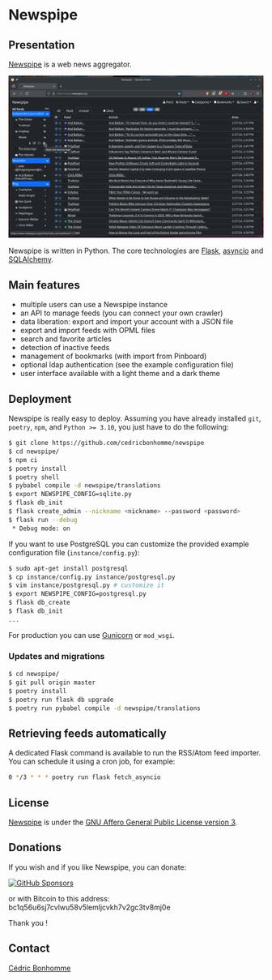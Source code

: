 # Newspipe

## Presentation

[Newspipe](https://github.com/cedricbonhomme/newspipe) is a web news aggregator.

![Newspipe Home page](docs/static/newspipe_home-page.png "Newspipe Home page")

Newspipe is written in Python. The core technologies are
[Flask](http://flask.pocoo.org),
[asyncio](https://www.python.org/dev/peps/pep-3156/) and
[SQLAlchemy](http://www.sqlalchemy.org).


## Main features

* multiple users can use a Newspipe instance
* an API to manage feeds (you can connect your own crawler)
* data liberation: export and import your account with a JSON file
* export and import feeds with OPML files
* search and favorite articles
* detection of inactive feeds
* management of bookmarks (with import from Pinboard)
* optional ldap authentication (see the example configuration file)
* user interface available with a light theme and a dark theme


## Deployment

Newspipe is really easy to deploy.
Assuming you have already installed ``git``, ``poetry``, ``npm``,  and
``Python >= 3.10``, you just have to do the following:

```bash
$ git clone https://github.com/cedricbonhomme/newspipe
$ cd newspipe/
$ npm ci
$ poetry install
$ poetry shell
$ pybabel compile -d newspipe/translations
$ export NEWSPIPE_CONFIG=sqlite.py
$ flask db_init
$ flask create_admin --nickname <nickname> --password <password>
$ flask run --debug
 * Debug mode: on
```

If you want to use PostgreSQL you can customize
the provided example configuration file (``instance/config.py``):

```bash
$ sudo apt-get install postgresql
$ cp instance/config.py instance/postgresql.py
$ vim instance/postgresql.py # customize it
$ export NEWSPIPE_CONFIG=postgresql.py
$ flask db_create
$ flask db_init
...
```

For production you can use [Gunicorn](https://gunicorn.org) or ``mod_wsgi``.

### Updates and migrations

```bash
$ cd newspipe/
$ git pull origin master
$ poetry install
$ poetry run flask db upgrade
$ poetry run pybabel compile -d newspipe/translations
```

## Retrieving feeds automatically

A dedicated Flask command is available to run the RSS/Atom feed importer.
You can schedule it using a cron job, for example:

```bash
0 */3 * * * poetry run flask fetch_asyncio
```


## License

[Newspipe](https://github.com/cedricbonhomme/newspipe) is under the
[GNU Affero General Public License version 3](https://www.gnu.org/licenses/agpl-3.0.html).


## Donations

If you wish and if you like Newspipe, you can donate:

[![GitHub Sponsors](https://img.shields.io/github/sponsors/cedricbonhomme)](https://github.com/sponsors/cedricbonhomme)

or with Bitcoin to this address:
bc1q56u6sj7cvlwu58v5lemljcvkh7v2gc3tv8mj0e

Thank you !


## Contact

[Cédric Bonhomme](https://www.cedricbonhomme.org)
